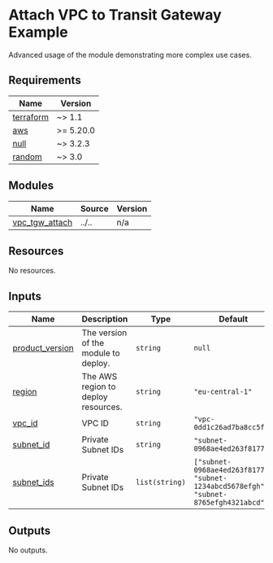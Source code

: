 # Attach VPC to Transit Gateway Example

Advanced usage of the module demonstrating more complex use cases.

<!-- BEGINNING OF PRE-COMMIT-TERRAFORM DOCS HOOK -->
## Requirements

| Name | Version |
|------|---------|
| <a name="requirement_terraform"></a> [terraform](#requirement\_terraform) | ~> 1.1 |
| <a name="requirement_aws"></a> [aws](#requirement\_aws) | >= 5.20.0 |
| <a name="requirement_null"></a> [null](#requirement\_null) | ~> 3.2.3 |
| <a name="requirement_random"></a> [random](#requirement\_random) | ~> 3.0 |

## Modules

| Name | Source | Version |
|------|--------|---------|
| <a name="module_complete_vpc"></a> [vpc\_tgw\_attach](#module\_complete\_vpc) | ../.. | n/a |

## Resources

No resources.

## Inputs

| Name | Description | Type | Default | Required |
|------|-------------|------|---------|:--------:|
| <a name="input_product_version"></a> [product\_version](#input\_product\_version) | The version of the module to deploy. | `string` | `null` | no |
| <a name="input_region"></a> [region](#input\_region) | The AWS region to deploy resources. | `string` | `"eu-central-1"` | no |
| <a name="input_vpc_id"></a> [vpc\_id](#input\_vpc\_id) | VPC ID | `string` | `"vpc-0dd1c26ad7ba8cc5f"` | no |
| <a name="input_subnet_ids"></a> [subnet\_id](#input\_vpc\_id) | Private Subnet IDs | `string` | `"subnet-0968ae4ed263f8177"` | no |
| <a name="input_subnet_ids"></a> [subnet\_ids](#input\_vpc\_id) | Private Subnet IDs | `list(string)` | `["subnet-0968ae4ed263f8177", "subnet-1234abcd5678efgh", "subnet-8765efgh4321abcd"]` | no |

## Outputs

No outputs.
<!-- END OF PRE-COMMIT-TERRAFORM DOCS HOOK -->
